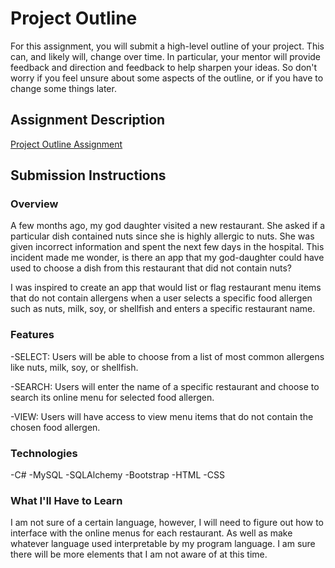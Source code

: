 # Project Outline
For this assignment, you will submit a high-level outline of your project. This can, and likely will, change over time. In particular, your mentor will provide feedback and direction and feedback to help sharpen your ideas. So don't worry if you feel unsure about some aspects of the outline, or if you have to change some things later.

## Assignment Description
[Project Outline Assignment](https://education.launchcode.org/liftoff/assignments/project-outline/)

## Submission Instructions

### Overview
A few months ago, my god daughter visited a new restaurant. She asked if a particular dish contained nuts since she is highly allergic to nuts. She was given incorrect information and spent the next few days in the hospital. This incident made me wonder, is there an app that my god-daughter could have used to choose a dish from this restaurant that did not contain nuts?

I was inspired to create an app that would list or flag restaurant menu items that do not contain allergens when a user selects a specific food allergen such as nuts, milk, soy, or shellfish and enters a specific restaurant name.

### Features
-SELECT: Users will be able to choose from a list of most common allergens like nuts, milk, soy, or shellfish.

-SEARCH: Users will enter the name of a specific restaurant and choose to search its online menu for selected food allergen.

-VIEW: Users will have access to view menu items that do not contain the chosen food allergen.


### Technologies
-C#
-MySQL
-SQLAlchemy
-Bootstrap
-HTML
-CSS

### What I'll Have to Learn
I am not sure of a certain language, however, I will need to figure out how to interface with the online menus for each restaurant. As well as make whatever language used interpretable by my program language. I am sure there will be more elements that I am not aware of at this time.
